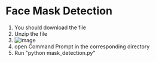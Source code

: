 # Face Mask Detection

1. You should download the file
2. Unzip the file
3. ![image](https://user-images.githubusercontent.com/61805260/126433149-b578618d-e03e-4f7a-8abd-d280a3956d63.png)
4. open Command Prompt in the corresponding directory
5. Run "python mask_detection.py"
